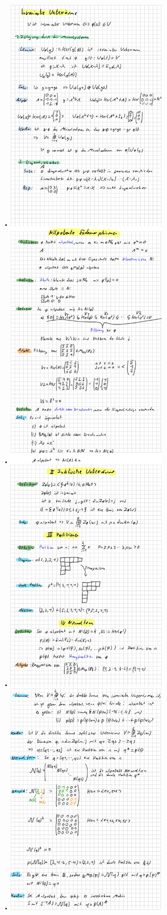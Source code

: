 - ![image.png](../assets/image_1733125277665_0.png)
- ![image.png](../assets/image_1733236561540_0.png)
- ![image.png](../assets/image_1733236582169_0.png)
- ![image.png](../assets/image_1733236594882_0.png)